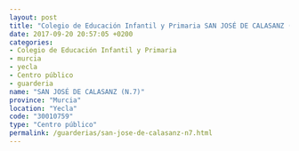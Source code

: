 ```yaml
---
layout: post
title: "Colegio de Educación Infantil y Primaria SAN JOSÉ DE CALASANZ (N.7)"
date: 2017-09-20 20:57:05 +0200
categories:
- Colegio de Educación Infantil y Primaria
- murcia
- yecla
- Centro público
- guarderia
name: "SAN JOSÉ DE CALASANZ (N.7)"
province: "Murcia"
location: "Yecla"
code: "30010759"
type: "Centro público"
permalink: /guarderias/san-jose-de-calasanz-n7.html
---
```

